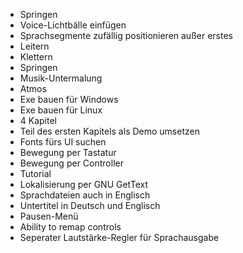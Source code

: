 * Springen
* Voice-Lichtbälle einfügen
* Sprachsegmente zufällig positionieren außer erstes
* Leitern
* Klettern
* Springen
* Musik-Untermalung
* Atmos
* Exe bauen für Windows
* Exe bauen für Linux
* 4 Kapitel
* Teil des ersten Kapitels als Demo umsetzen
* Fonts fürs UI suchen
* Bewegung per Tastatur
* Bewegung per Controller
* Tutorial
* Lokalisierung per GNU GetText
* Sprachdateien auch in Englisch
* Untertitel in Deutsch und Englisch
* Pausen-Menü
* Ability to remap controls
* Seperater Lautstärke-Regler für Sprachausgabe